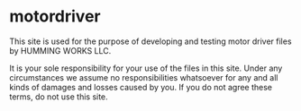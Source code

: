 # motordriver

This site is used for the purpose of developing and testing motor driver files by HUMMING WORKS LLC.

It is your sole responsibility for your use of the files in this site. Under any circumstances we assume no responsibilities whatsoever for any and all kinds of damages and losses caused by you. If you do not agree these terms, do not use this site.
